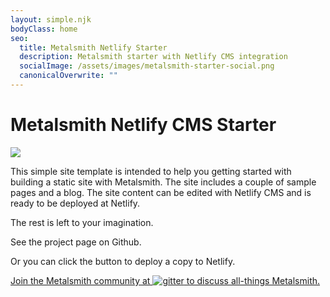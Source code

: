 ```yaml
---
layout: simple.njk
bodyClass: home
seo:
  title: Metalsmith Netlify Starter
  description: Metalsmith starter with Netlify CMS integration
  socialImage: /assets/images/metalsmith-starter-social.png
  canonicalOverwrite: ""
---
```

# Metalsmith Netlify CMS Starter

![](/assets/images/hammer-anvil-blacksmith.png)

This simple site template is intended to help you getting started with building a static site with Metalsmith. The site includes a couple of sample pages and a blog. The site content can be edited with Netlify CMS and is ready to be deployed at Netlify.

The rest is left to your imagination.

See the project page on Github.

Or you can click the button to deploy a copy to Netlify.

<a class="gitter-invite" href="https://gitter.im/metalsmith/community" target="_blank" rel="noopener noreferrer">
<p>Join the Metalsmith community at <img src="/assets/images/gitter.png" alt="gitter" /> to discuss all-things Metalsmith.</p>
</a>